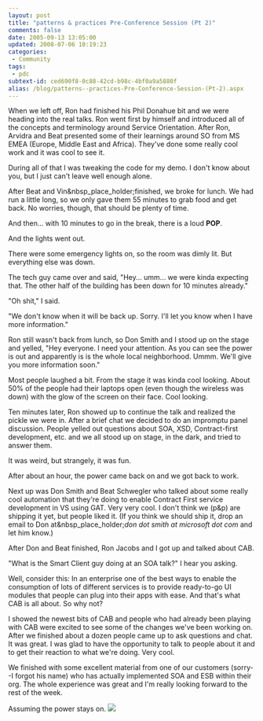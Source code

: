 ```yaml
---
layout: post
title: "patterns & practices Pre-Conference Session (Pt 2)"
comments: false
date: 2005-09-13 13:05:00
updated: 2008-07-06 10:19:23
categories:
 - Community
tags:
 - pdc
subtext-id: ced690f8-0c88-42cd-b98c-4bf0a9a5880f
alias: /blog/patterns--practices-Pre-Conference-Session-(Pt-2).aspx
---
```



When we left off, Ron had finished his Phil Donahue bit and we were heading into the real talks. Ron went first by himself and introduced all of the concepts and terminology around Service Orientation. After Ron, Arvidra and Beat presented some of their learnings around SO from MS EMEA (Europe, Middle East and Africa). They've done some really cool work and it was cool to see it. 

During all of that I was tweaking the code for my demo. I don't know about you, but I just can't leave well enough alone. 

After Beat and Vin&nbsp_place_holder;finished, we broke for lunch. We had run a little long, so we only gave them 55 minutes to grab food and get back. No worries, though, that should be plenty of time. 

And then... with 10 minutes to go in the break, there is a loud **POP**. 

And the lights went out. 

There were some emergency lights on, so the room was dimly lit. But everything else was down. 

The tech guy came over and said, "Hey... umm... we were kinda expecting that. The other half of the building has been down for 10 minutes already."

"Oh shit," I said. 

"We don't know when it will be back up. Sorry. I'll let you know when I have more information."

Ron still wasn't back from lunch, so Don Smith and I stood up on the stage and yelled, "Hey everyone. I need your attention. As you can see the power is out and apparently is is the whole local neighborhood. Ummm. We'll give you more information soon."

Most people laughed a bit. From the stage it was kinda cool looking. About 50% of the people had their laptops open (even though the wireless was down) with the glow of the screen on their face. Cool looking. 

Ten minutes later, Ron showed up to continue the talk and realized the pickle we were in. After a brief chat we decided to do an impromptu panel discussion. People yelled out questions about SOA, XSD, Contract-first development, etc. and we all stood up on stage, in the dark, and tried to answer them. 

It was weird, but strangely, it was fun. 

After about an hour, the power came back on and we got back to work. 

Next up was Don Smith and Beat Schwegler who talked about some really cool automation that they're doing to enable Contract First service development in VS using GAT. Very very cool. I don't think we (p&p) are shipping it yet, but people liked it. (If you think we should ship it, drop an email to Don at&nbsp_place_holder;_don dot smith at microsoft dot com_ and let him know.) 

After Don and Beat finished, Ron Jacobs and I got up and talked about CAB. 

"What is the Smart Client guy doing at an SOA talk?" I hear you asking. 

Well, consider this: In an enterprise one of the best ways to enable the consumption of lots of different services is to provide ready-to-go UI modules that people can plug into their apps with ease. And that's what CAB is all about. So why not? 

I showed the newest bits of CAB and people who had already been playing with CAB were excited to see some of the changes we've been working on. After we finished about a dozen people came up to ask questions and chat. It was great. I was glad to have the opportunity to talk to people about it and to get their reaction to what we're doing. Very cool. 

We finished with some excellent material from one of our customers (sorry--I forgot his name) who has actually implemented SOA and ESB within their org. The whole experience was great and I'm really looking forward to the rest of the week. 

Assuming the power stays on. ![](/Files/smile1.gif)
